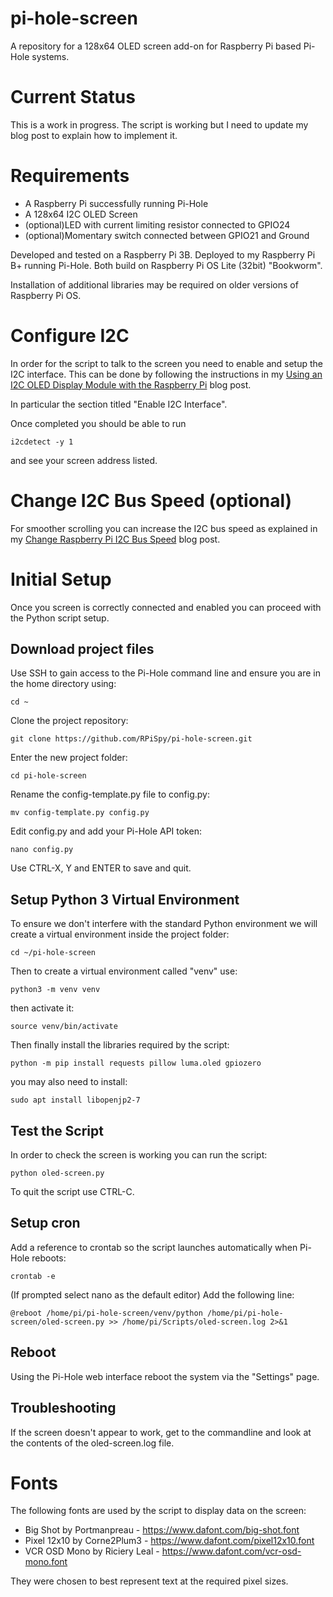 # pi-hole-screen
A repository for a 128x64 OLED screen add-on for Raspberry Pi based Pi-Hole systems.

# Current Status
This is a work in progress. The script is working but I need to update my blog post to explain how to implement it.

# Requirements
- A Raspberry Pi successfully running Pi-Hole
- A 128x64 I2C OLED Screen
- (optional)LED with current limiting resistor connected to GPIO24
- (optional)Momentary switch connected between GPIO21 and Ground

Developed and tested on a Raspberry Pi 3B. Deployed to my Raspberry Pi B+ running Pi-Hole. Both build on Raspberry Pi OS Lite (32bit) "Bookworm".

Installation of additional libraries may be required on older versions of Raspberry Pi OS.

# Configure I2C
In order for the script to talk to the screen you need to enable and setup the I2C interface.
This can be done by following the instructions in my
[Using an I2C OLED Display Module with the Raspberry Pi](https://www.raspberrypi-spy.co.uk/2018/04/i2c-oled-display-module-with-raspberry-pi/) blog post.

In particular the section titled "Enable I2C Interface".

Once completed you should be able to run
```
i2cdetect -y 1
```
and see your screen address listed.

# Change I2C Bus Speed (optional)
For smoother scrolling you can increase the I2C bus speed as explained in my [Change Raspberry Pi I2C Bus Speed](https://www.raspberrypi-spy.co.uk/2018/02/change-raspberry-pi-i2c-bus-speed/) blog post. 

# Initial Setup
Once you screen is correctly connected and enabled you can proceed with the Python script setup.

## Download project files
Use SSH to gain access to the Pi-Hole command line and ensure you are in the home directory using:
```
cd ~
```
Clone the project repository:
```
git clone https://github.com/RPiSpy/pi-hole-screen.git
```
Enter the new project folder:
```
cd pi-hole-screen
```
Rename the config-template.py file to config.py:
```
mv config-template.py config.py
```
Edit config.py and add your Pi-Hole API token:
```
nano config.py
```
Use CTRL-X, Y and ENTER to save and quit.

## Setup Python 3 Virtual Environment
To ensure we don't interfere with the standard Python environment we will create a virtual environment inside the project folder:
```
cd ~/pi-hole-screen
```
Then to create a virtual environment called "venv" use:
```
python3 -m venv venv
```
then activate it:
```
source venv/bin/activate
```
Then finally install the libraries required by the script:
```
python -m pip install requests pillow luma.oled gpiozero
```
you may also need to install:
```
sudo apt install libopenjp2-7
```

## Test the Script
In order to check the screen is working you can run the script:
```
python oled-screen.py
```
To quit the script use CTRL-C.

## Setup cron
Add a reference to crontab so the script launches automatically when Pi-Hole reboots:
```
crontab -e
```
(If prompted select nano as the default editor)
Add the following line:
```
@reboot /home/pi/pi-hole-screen/venv/python /home/pi/pi-hole-screen/oled-screen.py >> /home/pi/Scripts/oled-screen.log 2>&1
```

## Reboot
Using the Pi-Hole web interface reboot the system via the "Settings" page.

## Troubleshooting
If the screen doesn't appear to work, get to the commandline and look at the contents of the oled-screen.log file.

# Fonts
The following fonts are used by the script to display data on the screen:
- Big Shot by Portmanpreau - https://www.dafont.com/big-shot.font
- Pixel 12x10 by Corne2Plum3 - https://www.dafont.com/pixel12x10.font
- VCR OSD Mono by Riciery Leal - https://www.dafont.com/vcr-osd-mono.font

They were chosen to best represent text at the required pixel sizes.
